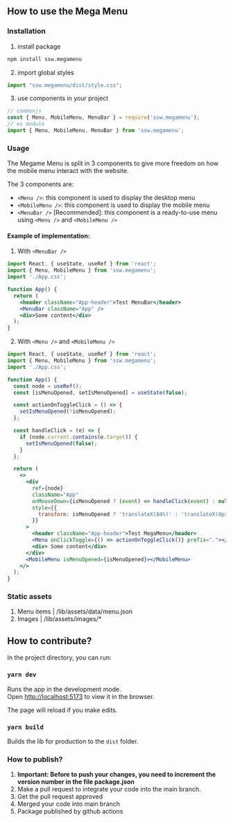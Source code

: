 ## How to use the Mega Menu

### Installation

1. install package
```bash
npm install ssw.megamenu
```
2. import global styles
```javascript
import "ssw.megamenu/dist/style.css";
```
3. use components in your project
```javascript
// commonjs
const { Menu, MobileMenu, MenuBar } = require('ssw.megamenu');
// es module
import { Menu, MobileMenu, MenuBar } from 'ssw.megamenu';
```

### Usage

The Megame Menu is split in 3 components to give more freedom on how the mobile menu interact with the website.

The 3 components are:

- `<Menu />`: this component is used to display the desktop menu
- `<MobileMenu />`: this component is used to display the mobile menu
- `<MenuBar />` [Recommended]: this component is a ready-to-use menu using `<Menu />` and `<MobileMenu />`

#### Example of implementation:

1. With `<MenuBar />`

```jsx
import React, { useState, useRef } from 'react';
import { Menu, MobileMenu } from 'ssw.megamenu';
import './App.css';

function App() {
  return (
    <header className="App-header">Test MenuBar</header>
    <MenuBar className="App" />
    <div>Some content</div>
  );
}

```

2. With `<Menu />` and `<MobileMenu />`

```jsx
import React, { useState, useRef } from 'react';
import { Menu, MobileMenu } from 'ssw.megamenu';
import './App.css';

function App() {
  const node = useRef();
  const [isMenuOpened, setIsMenuOpened] = useState(false);

  const actionOnToggleClick = () => {
    setIsMenuOpened(!isMenuOpened);
  };

  const handleClick = (e) => {
    if (node.current.contains(e.target)) {
      setIsMenuOpened(false);
    }
  };

  return (
    <>
      <div
        ref={node}
        className="App"
        onMouseDown={isMenuOpened ? (event) => handleClick(event) : null}
        style={{
          transform: isMenuOpened ? 'translateX(84%)' : 'translateX(0px)',
        }}
      >
        <header className="App-header">Test MegaMenu</header>
        <Menu onClickToggle={() => actionOnToggleClick()} prefix="."></Menu>
        <div> Some content</div>
      </div>
      <MobileMenu isMenuOpened={isMenuOpened}></MobileMenu>
    </>
  );
}
```

### Static assets

1. Menu items | /lib/assets/data/menu.json
2. Images | /lib/assets/images/*

## How to contribute?

In the project directory, you can run:

### `yarn dev`

Runs the app in the development mode.<br />
Open [http://localhost:5173](http://localhost:5173) to view it in the browser.

The page will reload if you make edits.<br />

### `yarn build`

Builds the lib for production to the `dist` folder.<br />

### How to publish?

1. **Important: Before to push your changes, you need to increment the version number in the file package.json**
2. Make a pull request to integrate your code into the main branch.
3. Get the pull request approved
4. Merged your code into main branch
5. Package published by github actions
